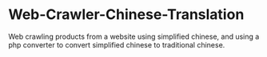 # Web-Crawler-Chinese-Translation
Web crawling products from a website using simplified chinese, and using a php converter to convert simplified chinese to traditional chinese.
